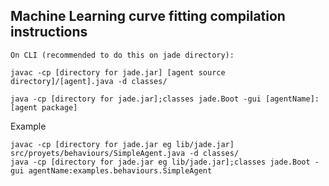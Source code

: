 ## Machine Learning curve fitting compilation instructions
```
On CLI (recommended to do this on jade directory):

javac -cp [directory for jade.jar] [agent source directory]/[agent].java -d classes/

java -cp [directory for jade.jar];classes jade.Boot -gui [agentName]:[agent package]
```

Example
```
javac -cp [directory for jade.jar eg lib/jade.jar] src/proyets/behaviours/SimpleAgent.java -d classes/
java -cp [directory for jade.jar eg lib/jade.jar];classes jade.Boot -gui agentName:examples.behaviours.SimpleAgent

```
